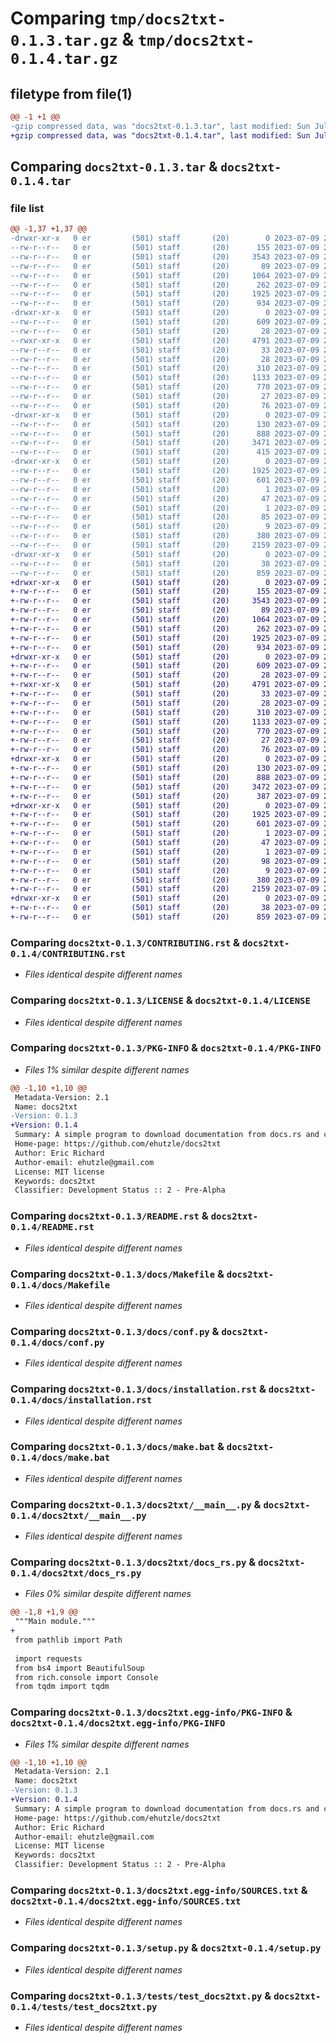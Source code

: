 # Comparing `tmp/docs2txt-0.1.3.tar.gz` & `tmp/docs2txt-0.1.4.tar.gz`

## filetype from file(1)

```diff
@@ -1 +1 @@
-gzip compressed data, was "docs2txt-0.1.3.tar", last modified: Sun Jul  9 22:54:32 2023, max compression
+gzip compressed data, was "docs2txt-0.1.4.tar", last modified: Sun Jul  9 22:56:48 2023, max compression
```

## Comparing `docs2txt-0.1.3.tar` & `docs2txt-0.1.4.tar`

### file list

```diff
@@ -1,37 +1,37 @@
-drwxr-xr-x   0 er         (501) staff       (20)        0 2023-07-09 22:54:32.801303 docs2txt-0.1.3/
--rw-r--r--   0 er         (501) staff       (20)      155 2023-07-09 22:35:52.000000 docs2txt-0.1.3/AUTHORS.rst
--rw-r--r--   0 er         (501) staff       (20)     3543 2023-07-09 22:35:52.000000 docs2txt-0.1.3/CONTRIBUTING.rst
--rw-r--r--   0 er         (501) staff       (20)       89 2023-07-09 22:35:52.000000 docs2txt-0.1.3/HISTORY.rst
--rw-r--r--   0 er         (501) staff       (20)     1064 2023-07-09 22:35:54.000000 docs2txt-0.1.3/LICENSE
--rw-r--r--   0 er         (501) staff       (20)      262 2023-07-09 22:35:52.000000 docs2txt-0.1.3/MANIFEST.in
--rw-r--r--   0 er         (501) staff       (20)     1925 2023-07-09 22:54:32.801434 docs2txt-0.1.3/PKG-INFO
--rw-r--r--   0 er         (501) staff       (20)      934 2023-07-09 22:35:52.000000 docs2txt-0.1.3/README.rst
-drwxr-xr-x   0 er         (501) staff       (20)        0 2023-07-09 22:54:32.796442 docs2txt-0.1.3/docs/
--rw-r--r--   0 er         (501) staff       (20)      609 2023-07-09 22:35:52.000000 docs2txt-0.1.3/docs/Makefile
--rw-r--r--   0 er         (501) staff       (20)       28 2023-07-09 22:35:52.000000 docs2txt-0.1.3/docs/authors.rst
--rwxr-xr-x   0 er         (501) staff       (20)     4791 2023-07-09 22:45:01.000000 docs2txt-0.1.3/docs/conf.py
--rw-r--r--   0 er         (501) staff       (20)       33 2023-07-09 22:35:52.000000 docs2txt-0.1.3/docs/contributing.rst
--rw-r--r--   0 er         (501) staff       (20)       28 2023-07-09 22:35:52.000000 docs2txt-0.1.3/docs/history.rst
--rw-r--r--   0 er         (501) staff       (20)      310 2023-07-09 22:35:52.000000 docs2txt-0.1.3/docs/index.rst
--rw-r--r--   0 er         (501) staff       (20)     1133 2023-07-09 22:35:52.000000 docs2txt-0.1.3/docs/installation.rst
--rw-r--r--   0 er         (501) staff       (20)      770 2023-07-09 22:35:52.000000 docs2txt-0.1.3/docs/make.bat
--rw-r--r--   0 er         (501) staff       (20)       27 2023-07-09 22:35:52.000000 docs2txt-0.1.3/docs/readme.rst
--rw-r--r--   0 er         (501) staff       (20)       76 2023-07-09 22:35:52.000000 docs2txt-0.1.3/docs/usage.rst
-drwxr-xr-x   0 er         (501) staff       (20)        0 2023-07-09 22:54:32.797860 docs2txt-0.1.3/docs2txt/
--rw-r--r--   0 er         (501) staff       (20)      130 2023-07-09 22:54:31.000000 docs2txt-0.1.3/docs2txt/__init__.py
--rw-r--r--   0 er         (501) staff       (20)      888 2023-07-09 22:50:43.000000 docs2txt-0.1.3/docs2txt/__main__.py
--rw-r--r--   0 er         (501) staff       (20)     3471 2023-07-09 22:35:52.000000 docs2txt-0.1.3/docs2txt/docs_rs.py
--rw-r--r--   0 er         (501) staff       (20)      415 2023-07-09 22:35:52.000000 docs2txt-0.1.3/docs2txt/utils.py
-drwxr-xr-x   0 er         (501) staff       (20)        0 2023-07-09 22:54:32.800313 docs2txt-0.1.3/docs2txt.egg-info/
--rw-r--r--   0 er         (501) staff       (20)     1925 2023-07-09 22:54:32.000000 docs2txt-0.1.3/docs2txt.egg-info/PKG-INFO
--rw-r--r--   0 er         (501) staff       (20)      601 2023-07-09 22:54:32.000000 docs2txt-0.1.3/docs2txt.egg-info/SOURCES.txt
--rw-r--r--   0 er         (501) staff       (20)        1 2023-07-09 22:54:32.000000 docs2txt-0.1.3/docs2txt.egg-info/dependency_links.txt
--rw-r--r--   0 er         (501) staff       (20)       47 2023-07-09 22:54:32.000000 docs2txt-0.1.3/docs2txt.egg-info/entry_points.txt
--rw-r--r--   0 er         (501) staff       (20)        1 2023-07-09 21:28:14.000000 docs2txt-0.1.3/docs2txt.egg-info/not-zip-safe
--rw-r--r--   0 er         (501) staff       (20)       85 2023-07-09 22:54:32.000000 docs2txt-0.1.3/docs2txt.egg-info/requires.txt
--rw-r--r--   0 er         (501) staff       (20)        9 2023-07-09 22:54:32.000000 docs2txt-0.1.3/docs2txt.egg-info/top_level.txt
--rw-r--r--   0 er         (501) staff       (20)      380 2023-07-09 22:54:32.802034 docs2txt-0.1.3/setup.cfg
--rw-r--r--   0 er         (501) staff       (20)     2159 2023-07-09 22:54:09.000000 docs2txt-0.1.3/setup.py
-drwxr-xr-x   0 er         (501) staff       (20)        0 2023-07-09 22:54:32.801018 docs2txt-0.1.3/tests/
--rw-r--r--   0 er         (501) staff       (20)       38 2023-07-09 22:35:52.000000 docs2txt-0.1.3/tests/__init__.py
--rw-r--r--   0 er         (501) staff       (20)      859 2023-07-09 22:35:52.000000 docs2txt-0.1.3/tests/test_docs2txt.py
+drwxr-xr-x   0 er         (501) staff       (20)        0 2023-07-09 22:56:48.793183 docs2txt-0.1.4/
+-rw-r--r--   0 er         (501) staff       (20)      155 2023-07-09 22:35:52.000000 docs2txt-0.1.4/AUTHORS.rst
+-rw-r--r--   0 er         (501) staff       (20)     3543 2023-07-09 22:35:52.000000 docs2txt-0.1.4/CONTRIBUTING.rst
+-rw-r--r--   0 er         (501) staff       (20)       89 2023-07-09 22:35:52.000000 docs2txt-0.1.4/HISTORY.rst
+-rw-r--r--   0 er         (501) staff       (20)     1064 2023-07-09 22:35:54.000000 docs2txt-0.1.4/LICENSE
+-rw-r--r--   0 er         (501) staff       (20)      262 2023-07-09 22:35:52.000000 docs2txt-0.1.4/MANIFEST.in
+-rw-r--r--   0 er         (501) staff       (20)     1925 2023-07-09 22:56:48.793309 docs2txt-0.1.4/PKG-INFO
+-rw-r--r--   0 er         (501) staff       (20)      934 2023-07-09 22:35:52.000000 docs2txt-0.1.4/README.rst
+drwxr-xr-x   0 er         (501) staff       (20)        0 2023-07-09 22:56:48.787848 docs2txt-0.1.4/docs/
+-rw-r--r--   0 er         (501) staff       (20)      609 2023-07-09 22:35:52.000000 docs2txt-0.1.4/docs/Makefile
+-rw-r--r--   0 er         (501) staff       (20)       28 2023-07-09 22:35:52.000000 docs2txt-0.1.4/docs/authors.rst
+-rwxr-xr-x   0 er         (501) staff       (20)     4791 2023-07-09 22:45:01.000000 docs2txt-0.1.4/docs/conf.py
+-rw-r--r--   0 er         (501) staff       (20)       33 2023-07-09 22:35:52.000000 docs2txt-0.1.4/docs/contributing.rst
+-rw-r--r--   0 er         (501) staff       (20)       28 2023-07-09 22:35:52.000000 docs2txt-0.1.4/docs/history.rst
+-rw-r--r--   0 er         (501) staff       (20)      310 2023-07-09 22:35:52.000000 docs2txt-0.1.4/docs/index.rst
+-rw-r--r--   0 er         (501) staff       (20)     1133 2023-07-09 22:35:52.000000 docs2txt-0.1.4/docs/installation.rst
+-rw-r--r--   0 er         (501) staff       (20)      770 2023-07-09 22:35:52.000000 docs2txt-0.1.4/docs/make.bat
+-rw-r--r--   0 er         (501) staff       (20)       27 2023-07-09 22:35:52.000000 docs2txt-0.1.4/docs/readme.rst
+-rw-r--r--   0 er         (501) staff       (20)       76 2023-07-09 22:35:52.000000 docs2txt-0.1.4/docs/usage.rst
+drwxr-xr-x   0 er         (501) staff       (20)        0 2023-07-09 22:56:48.789346 docs2txt-0.1.4/docs2txt/
+-rw-r--r--   0 er         (501) staff       (20)      130 2023-07-09 22:56:40.000000 docs2txt-0.1.4/docs2txt/__init__.py
+-rw-r--r--   0 er         (501) staff       (20)      888 2023-07-09 22:50:43.000000 docs2txt-0.1.4/docs2txt/__main__.py
+-rw-r--r--   0 er         (501) staff       (20)     3472 2023-07-09 22:56:33.000000 docs2txt-0.1.4/docs2txt/docs_rs.py
+-rw-r--r--   0 er         (501) staff       (20)      387 2023-07-09 22:56:33.000000 docs2txt-0.1.4/docs2txt/utils.py
+drwxr-xr-x   0 er         (501) staff       (20)        0 2023-07-09 22:56:48.792061 docs2txt-0.1.4/docs2txt.egg-info/
+-rw-r--r--   0 er         (501) staff       (20)     1925 2023-07-09 22:56:48.000000 docs2txt-0.1.4/docs2txt.egg-info/PKG-INFO
+-rw-r--r--   0 er         (501) staff       (20)      601 2023-07-09 22:56:48.000000 docs2txt-0.1.4/docs2txt.egg-info/SOURCES.txt
+-rw-r--r--   0 er         (501) staff       (20)        1 2023-07-09 22:56:48.000000 docs2txt-0.1.4/docs2txt.egg-info/dependency_links.txt
+-rw-r--r--   0 er         (501) staff       (20)       47 2023-07-09 22:56:48.000000 docs2txt-0.1.4/docs2txt.egg-info/entry_points.txt
+-rw-r--r--   0 er         (501) staff       (20)        1 2023-07-09 21:28:14.000000 docs2txt-0.1.4/docs2txt.egg-info/not-zip-safe
+-rw-r--r--   0 er         (501) staff       (20)       98 2023-07-09 22:56:48.000000 docs2txt-0.1.4/docs2txt.egg-info/requires.txt
+-rw-r--r--   0 er         (501) staff       (20)        9 2023-07-09 22:56:48.000000 docs2txt-0.1.4/docs2txt.egg-info/top_level.txt
+-rw-r--r--   0 er         (501) staff       (20)      380 2023-07-09 22:56:48.793883 docs2txt-0.1.4/setup.cfg
+-rw-r--r--   0 er         (501) staff       (20)     2159 2023-07-09 22:54:09.000000 docs2txt-0.1.4/setup.py
+drwxr-xr-x   0 er         (501) staff       (20)        0 2023-07-09 22:56:48.792877 docs2txt-0.1.4/tests/
+-rw-r--r--   0 er         (501) staff       (20)       38 2023-07-09 22:35:52.000000 docs2txt-0.1.4/tests/__init__.py
+-rw-r--r--   0 er         (501) staff       (20)      859 2023-07-09 22:35:52.000000 docs2txt-0.1.4/tests/test_docs2txt.py
```

### Comparing `docs2txt-0.1.3/CONTRIBUTING.rst` & `docs2txt-0.1.4/CONTRIBUTING.rst`

 * *Files identical despite different names*

### Comparing `docs2txt-0.1.3/LICENSE` & `docs2txt-0.1.4/LICENSE`

 * *Files identical despite different names*

### Comparing `docs2txt-0.1.3/PKG-INFO` & `docs2txt-0.1.4/PKG-INFO`

 * *Files 1% similar despite different names*

```diff
@@ -1,10 +1,10 @@
 Metadata-Version: 2.1
 Name: docs2txt
-Version: 0.1.3
+Version: 0.1.4
 Summary: A simple program to download documentation from docs.rs and convert it into a plaintext file.
 Home-page: https://github.com/ehutzle/docs2txt
 Author: Eric Richard
 Author-email: ehutzle@gmail.com
 License: MIT license
 Keywords: docs2txt
 Classifier: Development Status :: 2 - Pre-Alpha
```

### Comparing `docs2txt-0.1.3/README.rst` & `docs2txt-0.1.4/README.rst`

 * *Files identical despite different names*

### Comparing `docs2txt-0.1.3/docs/Makefile` & `docs2txt-0.1.4/docs/Makefile`

 * *Files identical despite different names*

### Comparing `docs2txt-0.1.3/docs/conf.py` & `docs2txt-0.1.4/docs/conf.py`

 * *Files identical despite different names*

### Comparing `docs2txt-0.1.3/docs/installation.rst` & `docs2txt-0.1.4/docs/installation.rst`

 * *Files identical despite different names*

### Comparing `docs2txt-0.1.3/docs/make.bat` & `docs2txt-0.1.4/docs/make.bat`

 * *Files identical despite different names*

### Comparing `docs2txt-0.1.3/docs2txt/__main__.py` & `docs2txt-0.1.4/docs2txt/__main__.py`

 * *Files identical despite different names*

### Comparing `docs2txt-0.1.3/docs2txt/docs_rs.py` & `docs2txt-0.1.4/docs2txt/docs_rs.py`

 * *Files 0% similar despite different names*

```diff
@@ -1,8 +1,9 @@
 """Main module."""
+
 from pathlib import Path
 
 import requests
 from bs4 import BeautifulSoup
 from rich.console import Console
 from tqdm import tqdm
```

### Comparing `docs2txt-0.1.3/docs2txt.egg-info/PKG-INFO` & `docs2txt-0.1.4/docs2txt.egg-info/PKG-INFO`

 * *Files 1% similar despite different names*

```diff
@@ -1,10 +1,10 @@
 Metadata-Version: 2.1
 Name: docs2txt
-Version: 0.1.3
+Version: 0.1.4
 Summary: A simple program to download documentation from docs.rs and convert it into a plaintext file.
 Home-page: https://github.com/ehutzle/docs2txt
 Author: Eric Richard
 Author-email: ehutzle@gmail.com
 License: MIT license
 Keywords: docs2txt
 Classifier: Development Status :: 2 - Pre-Alpha
```

### Comparing `docs2txt-0.1.3/docs2txt.egg-info/SOURCES.txt` & `docs2txt-0.1.4/docs2txt.egg-info/SOURCES.txt`

 * *Files identical despite different names*

### Comparing `docs2txt-0.1.3/setup.py` & `docs2txt-0.1.4/setup.py`

 * *Files identical despite different names*

### Comparing `docs2txt-0.1.3/tests/test_docs2txt.py` & `docs2txt-0.1.4/tests/test_docs2txt.py`

 * *Files identical despite different names*

